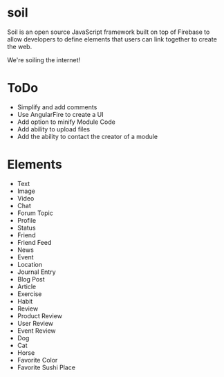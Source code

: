 soil
====

Soil is an open source JavaScript framework built on top of Firebase to allow developers to define elements that users can link together to create the web.

We're soiling the internet!

ToDo
====
* Simplify and add comments
* Use AngularFire to create a UI
* Add option to minify Module Code
* Add ability to upload files
* Add the ability to contact the creator of a module

Elements
====
* Text
* Image
* Video
* Chat
* Forum Topic
* Profile
* Status
* Friend
* Friend Feed
* News
* Event
* Location
* Journal Entry
* Blog Post
* Article
* Exercise
* Habit
* Review
* Product Review
* User Review
* Event Review
* Dog
* Cat
* Horse
* Favorite Color
* Favorite Sushi Place
